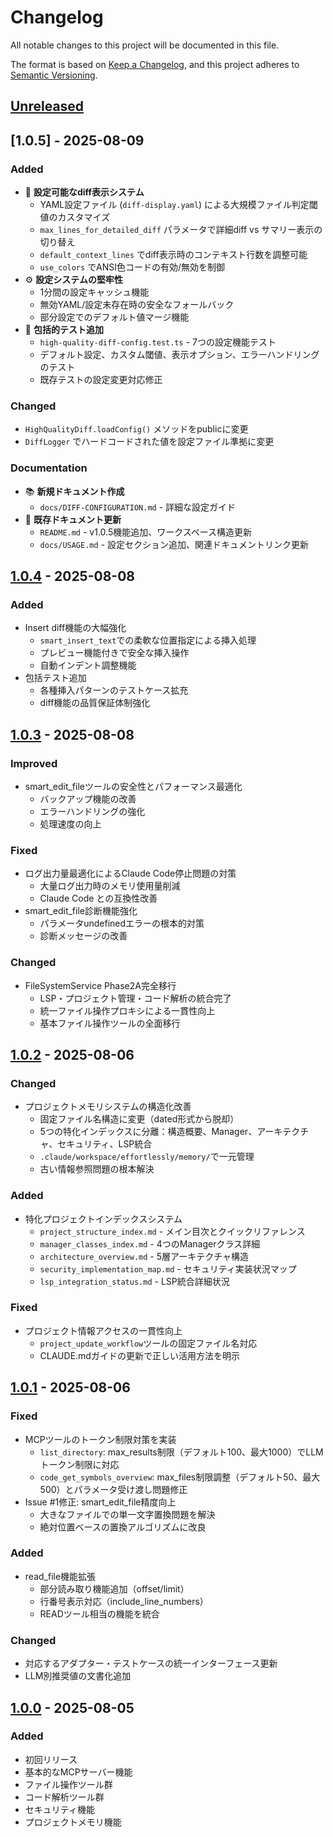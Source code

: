 # Changelog

All notable changes to this project will be documented in this file.

The format is based on [Keep a Changelog](https://keepachangelog.com/en/1.0.0/),
and this project adheres to [Semantic Versioning](https://semver.org/spec/v2.0.0.html).

## [Unreleased]

## [1.0.5] - 2025-08-09

### Added
- 🎯 **設定可能なdiff表示システム**
  - YAML設定ファイル (`diff-display.yaml`) による大規模ファイル判定閾値のカスタマイズ
  - `max_lines_for_detailed_diff` パラメータで詳細diff vs サマリー表示の切り替え
  - `default_context_lines` でdiff表示時のコンテキスト行数を調整可能
  - `use_colors` でANSI色コードの有効/無効を制御
- ⚙️ **設定システムの堅牢性**
  - 1分間の設定キャッシュ機能
  - 無効YAML/設定未存在時の安全なフォールバック
  - 部分設定でのデフォルト値マージ機能
- 🧪 **包括的テスト追加**
  - `high-quality-diff-config.test.ts` - 7つの設定機能テスト
  - デフォルト設定、カスタム閾値、表示オプション、エラーハンドリングのテスト
  - 既存テストの設定変更対応修正

### Changed  
- `HighQualityDiff.loadConfig()` メソッドをpublicに変更
- `DiffLogger` でハードコードされた値を設定ファイル準拠に変更

### Documentation
- 📚 **新規ドキュメント作成**
  - `docs/DIFF-CONFIGURATION.md` - 詳細な設定ガイド
- 📝 **既存ドキュメント更新**
  - `README.md` - v1.0.5機能追加、ワークスペース構造更新
  - `docs/USAGE.md` - 設定セクション追加、関連ドキュメントリンク更新

## [1.0.4] - 2025-08-08

### Added
- Insert diff機能の大幅強化
  - `smart_insert_text`での柔軟な位置指定による挿入処理
  - プレビュー機能付きで安全な挿入操作
  - 自動インデント調整機能
- 包括テスト追加
  - 各種挿入パターンのテストケース拡充
  - diff機能の品質保証体制強化

## [1.0.3] - 2025-08-08

### Improved
- smart_edit_fileツールの安全性とパフォーマンス最適化
  - バックアップ機能の改善
  - エラーハンドリングの強化
  - 処理速度の向上

### Fixed
- ログ出力量最適化によるClaude Code停止問題の対策
  - 大量ログ出力時のメモリ使用量削減
  - Claude Code との互換性改善
- smart_edit_file診断機能強化
  - パラメータundefinedエラーの根本的対策
  - 診断メッセージの改善

### Changed  
- FileSystemService Phase2A完全移行
  - LSP・プロジェクト管理・コード解析の統合完了
  - 統一ファイル操作プロキシによる一貫性向上
  - 基本ファイル操作ツールの全面移行

## [1.0.2] - 2025-08-06

### Changed
- プロジェクトメモリシステムの構造化改善
  - 固定ファイル名構造に変更（dated形式から脱却）
  - 5つの特化インデックスに分離：構造概要、Manager、アーキテクチャ、セキュリティ、LSP統合
  - `.claude/workspace/effortlessly/memory/`で一元管理
  - 古い情報参照問題の根本解決

### Added
- 特化プロジェクトインデックスシステム
  - `project_structure_index.md` - メイン目次とクイックリファレンス
  - `manager_classes_index.md` - 4つのManagerクラス詳細
  - `architecture_overview.md` - 5層アーキテクチャ構造
  - `security_implementation_map.md` - セキュリティ実装状況マップ
  - `lsp_integration_status.md` - LSP統合詳細状況

### Fixed
- プロジェクト情報アクセスの一貫性向上
  - `project_update_workflow`ツールの固定ファイル名対応
  - CLAUDE.mdガイドの更新で正しい活用方法を明示

## [1.0.1] - 2025-08-06

### Fixed
- MCPツールのトークン制限対策を実装
  - `list_directory`: max_results制限（デフォルト100、最大1000）でLLMトークン制限に対応
  - `code_get_symbols_overview`: max_files制限調整（デフォルト50、最大500）とパラメータ受け渡し問題修正
- Issue #1修正: smart_edit_file精度向上
  - 大きなファイルでの単一文字置換問題を解決
  - 絶対位置ベースの置換アルゴリズムに改良

### Added
- read_file機能拡張
  - 部分読み取り機能追加（offset/limit）
  - 行番号表示対応（include_line_numbers）
  - READツール相当の機能を統合

### Changed
- 対応するアダプター・テストケースの統一インターフェース更新
- LLM別推奨値の文書化追加

## [1.0.0] - 2025-08-05

### Added
- 初回リリース
- 基本的なMCPサーバー機能
- ファイル操作ツール群
- コード解析ツール群
- セキュリティ機能
- プロジェクトメモリ機能

[unreleased]: https://github.com/y-hirakaw/effortlessly-mcp/compare/v1.0.4...HEAD
[1.0.4]: https://github.com/y-hirakaw/effortlessly-mcp/compare/v1.0.3...v1.0.4
[1.0.3]: https://github.com/y-hirakaw/effortlessly-mcp/compare/v1.0.2...v1.0.3
[1.0.2]: https://github.com/y-hirakaw/effortlessly-mcp/compare/v1.0.1...v1.0.2
[1.0.1]: https://github.com/y-hirakaw/effortlessly-mcp/compare/v1.0.0...v1.0.1
[1.0.0]: https://github.com/y-hirakaw/effortlessly-mcp/releases/tag/v1.0.0
